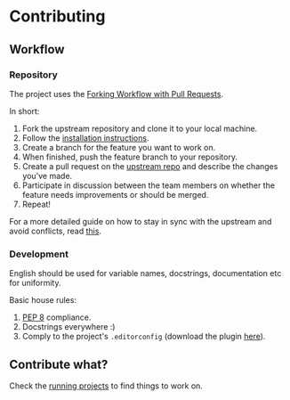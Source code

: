 # Contributing

## Workflow

### Repository

The project uses the [Forking Workflow with Pull Requests](https://www.atlassian.com/git/tutorials/making-a-pull-request).

In short:
1. Fork the upstream repository and clone it to your local machine.
1. Follow the [installation instructions](installation.md).
1. Create a branch for the feature you want to work on.
1. When finished, push the feature branch to your repository.
1. Create a pull request on the [upstream repo](https://github.com/TEDxNTUA/tedxntua2021) and describe the changes you've made.
1. Participate in discussion between the team members on whether the feature needs improvements or should be merged.
1. Repeat!

For a more detailed guide on how to stay in sync with the upstream and avoid conflicts, read [this](https://gist.github.com/Chaser324/ce0505fbed06b947d962).

### Development

English should be used for variable names, docstrings, documentation etc for uniformity.

Basic house rules:
1. [PEP 8](https://www.python.org/dev/peps/pep-0008/) compliance.
1. Docstrings everywhere :)
1. Comply to the project's `.editorconfig` (download the plugin [here](https://editorconfig.org/#download)).

## Contribute what?

Check the [running projects](https://github.com/TEDxNTUA/tedxntua2021/projects) to find things to work on.
